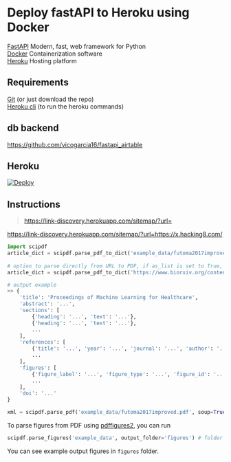 # Deploy fastAPI to Heroku using Docker

[FastAPI](https://fastapi.tiangolo.com/) Modern, fast, web framework for Python  
[Docker](https://www.docker.com/) Containerization software  
[Heroku](https://www.heroku.com/) Hosting platform

## Requirements

[Git](https://git-scm.com/) (or just download the repo)  
[Heroku cli](https://devcenter.heroku.com/articles/heroku-cli) (to run the heroku commands)


## db backend

https://github.com/vicogarcia16/fastapi_airtable


## Heroku

[![Deploy](https://www.herokucdn.com/deploy/button.svg)](https://heroku.com/deploy?template=https://github.com/wanghaisheng/GROBID-serverless)

## Instructions


>https://link-discovery.herokuapp.com/sitemap/?url=


https://link-discovery.herokuapp.com/sitemap/?url=https://x.hacking8.com/



```python
import scipdf
article_dict = scipdf.parse_pdf_to_dict('example_data/futoma2017improved.pdf') # return dictionary
 
# option to parse directly from URL to PDF, if as_list is set to True, output 'text' of parsed section will be in a list of paragraphs instead
article_dict = scipdf.parse_pdf_to_dict('https://www.biorxiv.org/content/biorxiv/early/2018/11/20/463760.full.pdf', as_list=False)

# output example
>> {
    'title': 'Proceedings of Machine Learning for Healthcare',
    'abstract': '...',
    'sections': [
        {'heading': '...', 'text': '...'},
        {'heading': '...', 'text': '...'},
        ...
    ],
    'references': [
        {'title': '...', 'year': '...', 'journal': '...', 'author': '...'},
        ...
    ],
    'figures': [
        {'figure_label': '...', 'figure_type': '...', 'figure_id': '...', 'figure_caption': '...', 'figure_data': '...'},
        ...
    ],
    'doi': '...'
}

xml = scipdf.parse_pdf('example_data/futoma2017improved.pdf', soup=True) # option to parse full XML from GROBID
```

To parse figures from PDF using [pdffigures2](https://github.com/allenai/pdffigures2), you can run

```python
scipdf.parse_figures('example_data', output_folder='figures') # folder should contain only PDF files
```

You can see example output figures in `figures` folder.
